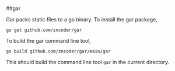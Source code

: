 ##gar

Gar packs static files to a go binary. To install the gar package,

    go get github.com/zncoder/gar
  
To build the gar command line tool,

    go build github.com/zncoder/gar/main/gar

This should build the command line tool `gar` in the current directory.

